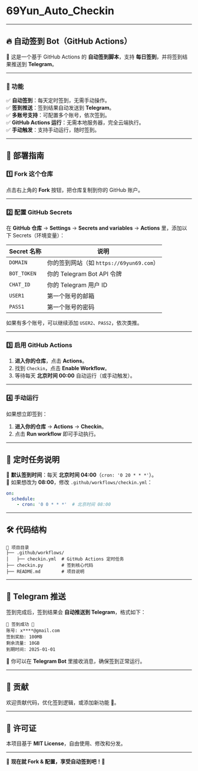 # 69Yun_Auto_Checkin

---

## **🔥 自动签到 Bot（GitHub Actions）**

🚀 这是一个基于 GitHub Actions 的 **自动签到脚本**，支持 **每日签到**，并将签到结果推送到 **Telegram**。

---

### **📜 功能**
✅ **自动签到**：每天定时签到，无需手动操作。  
✅ **签到推送**：签到结果自动发送到 **Telegram**。  
✅ **多账号支持**：可配置多个账号，依次签到。  
✅ **GitHub Actions 运行**：无需本地服务器，完全云端执行。  
✅ **手动触发**：支持手动运行，随时签到。  

---

## **🚀 部署指南**

### **1️⃣ Fork 这个仓库**
点击右上角的 **Fork** 按钮，把仓库复制到你的 GitHub 账户。

---

### **2️⃣ 配置 GitHub Secrets**
在 **GitHub 仓库** → **Settings** → **Secrets and variables** → **Actions** 里，添加以下 Secrets（环境变量）：  

| Secret 名称   | 说明 |
|--------------|---------------------------------|
| `DOMAIN`     | 你的签到网站（如 `https://69yun69.com`） |
| `BOT_TOKEN`  | 你的 Telegram Bot API 令牌 |
| `CHAT_ID`    | 你的 Telegram 用户 ID |
| `USER1`      | 第一个账号的邮箱 |
| `PASS1`      | 第一个账号的密码 |

如果有多个账号，可以继续添加 `USER2`、`PASS2`，依次类推。

---

### **3️⃣ 启用 GitHub Actions**
1. **进入你的仓库**，点击 **Actions**。
2. 找到 `Checkin`，点击 **Enable Workflow**。
3. 等待每天 **北京时间 00:00** 自动运行（或手动触发）。

---

### **4️⃣ 手动运行**
如果想立即签到：
1. **进入你的仓库** → **Actions** → **Checkin**。
2. 点击 **Run workflow** 即可手动执行。

---

## **📆 定时任务说明**
📌 **默认签到时间**：每天 **北京时间 04:00**（`cron: '0 20 * * *'`）。  
📌 如果想改为 **08:00**，修改 `.github/workflows/checkin.yml`：  
```yaml
on:
  schedule:
    - cron: '0 0 * * *'  # 北京时间 08:00
```

---

## **🛠️ 代码结构**
```
📂 项目目录
├── .github/workflows/
│   ├── checkin.yml  # GitHub Actions 定时任务
├── checkin.py       # 签到核心代码
├── README.md        # 项目说明
```

---

## **📜 Telegram 推送**
签到完成后，签到结果会 **自动推送到 Telegram**，格式如下：
```
🎉 签到成功 🎉
账号: x****@gmail.com
签到奖励: 100MB
剩余流量: 10GB
到期时间: 2025-01-01
```
🔗 你可以在 **Telegram Bot** 里接收消息，确保签到正常运行。

---

## **📌 贡献**
欢迎贡献代码，优化签到逻辑，或添加新功能 🎉。

---

## **📜 许可证**
本项目基于 **MIT License**，自由使用、修改和分发。

---

🎯 **现在就 Fork & 配置，享受自动签到吧！🚀**
